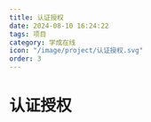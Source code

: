 ```yaml
---
title: 认证授权
date: 2024-08-10 16:24:22
tags: 项目
category: 学成在线
icon: "/image/project/认证授权.svg"
order: 3
---
```


<!--more--->

# 认证授权

